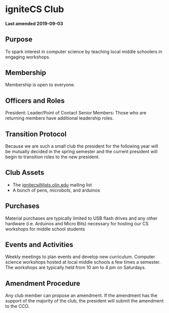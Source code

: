 # igniteCS Club
#### Last amended 2019-09-03

## Purpose
To spark interest in computer science by teaching local middle schoolers in engaging workshops.

## Membership
Membership is open to everyone.

## Officers and Roles
President: Leader/Point of Contact 
Senior Members: Those who are returning members have additional leadership roles.

## Transition Protocol
Because we are such a small club the president for the following year will be mutually decided in 
the spring semester and the current president will begin to transition roles to the new president.

## Club Assets
- The ignitecs@lists.olin.edu mailing list
- A bunch of pens, microbots, and arduinos

## Purchases
Material purchases are typically limited to USB flash drives and any other hardware (i.e. Arduinos and Micro Bits) 
necessary for hosting our CS workshops for middle school students

## Events and Activities
Weekly meetings to plan events and develop new curriculum. 
Computer science workshops hosted at local middle schools a few times a semester. 
The workshops are typically held from 10 am to 4 pm on Saturdays. 

## Amendment Procedure
Any club member can propose an amendment. If the amendment has the support of the majority of the club, 
the president will submit the amendment to the CCO.



